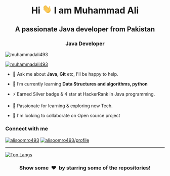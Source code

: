 <h1 align="center">Hi <img src="https://raw.githubusercontent.com/ABSphreak/ABSphreak/master/gifs/Hi.gif" width="30px"> I am  Muhammad Ali</a></h1>
<h2 align="center">A passionate Java developer from Pakistan </h2>
<h3 align="center">Java Developer</h3>

<p align="left"> <img src="https://komarev.com/ghpvc/?username=muhammadali493&label=Profile%20views&color=0e75b6&style=flat" alt="muhammadali493" /> </p>

<p align="left"> <a href="https://github.com/ryo-ma/github-profile-trophy"><img src="https://github-profile-trophy.vercel.app/?username=muhammadali493&theme=juicyfresh" alt="muhammadali493" /></a> </p>

- 💬 Ask me about **Java, Git** etc, I'll be happy to help.

- 🌱 I’m currently learning **Data Structures and algorithms, python**

- ⚡ Earned Silver badge & 4 star at HackerRank in Java programming.

- 🔭 Passionate for learning & exploring new Tech.

- 🤝 I'm looking to collaborate on Open source project

### Connect with me

<p align="left">
  <a href="https://www.hackerrank.com/alisoomro493" target="blank"><img align="center" src="https://raw.githubusercontent.com/rahuldkjain/github-profile-readme-generator/6253936f99716cd30c07055d5d10e9332af37171/src/images/icons/Social/hackerrank.svg" alt="alisoomro493" height="30" width="40" /></a>
  <a href="https://auth.geeksforgeeks.org/user/alisoomro493/profile" target="blank"><img align="center" src="https://raw.githubusercontent.com/rahuldkjain/github-profile-readme-generator/6253936f99716cd30c07055d5d10e9332af37171/src/images/icons/Social/geeks-for-geeks.svg" alt="alisoomro493/profile" height="30" width="40" /></a>
</p>

---

[![Top Langs](https://github-readme-stats.vercel.app/api/top-langs/?username=anuraghazra&layout=compact)](https://github.com/anuraghazra/github-readme-stats)

<h3 align="center">Show some &nbsp;❤️&nbsp; by starring some of the repositories!</h3>

